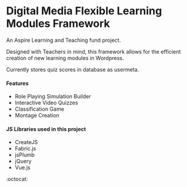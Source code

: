 Digital Media Flexible Learning Modules Framework
======

An Aspire Learning and Teaching fund project.

Designed with Teachers in mind, this framework allows for the efficient creation of new learning modules in Wordpress.


Currently stores quiz scores in database as usermeta.

#### Features
* Role Playing Simulation Builder
* Interactive Video Quizzes
* Classification Game
* Montage Creation

#### JS Libraries used in this project
* CreateJS
* Fabric.js
* jsPlumb
* jQuery
* Vue.js

:octocat: